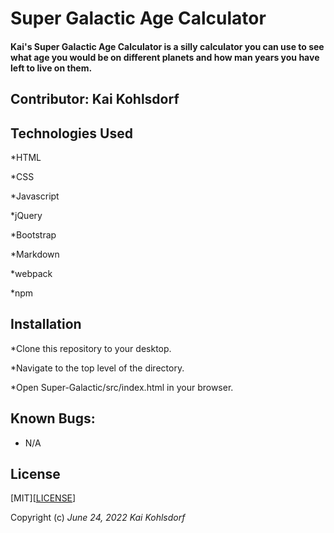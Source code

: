 # Super Galactic Age Calculator

#### Kai's Super Galactic Age Calculator is a silly calculator you can use to see what age you would be on different planets and how man years you have left to live on them. 

## Contributor: Kai Kohlsdorf

## Technologies Used

*HTML

*CSS

*Javascript

*jQuery

*Bootstrap

*Markdown

*webpack

*npm

## Installation

*Clone this repository to your desktop.

*Navigate to the top level of the directory.

*Open Super-Galactic/src/index.html in your browser.

## Known Bugs: 

* N/A

## License
[MIT][<a href=https://github.com/KaiKohlsdorf/Super-Galactic/blob/main/LICENSE>LICENSE</a>]

Copyright (c) _June 24, 2022_ _Kai Kohlsdorf_
